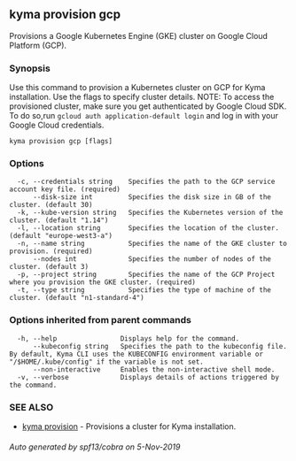 ## kyma provision gcp

Provisions a Google Kubernetes Engine (GKE) cluster on Google Cloud Platform (GCP).

### Synopsis

Use this command to provision a Kubernetes cluster on GCP for Kyma installation. Use the flags to specify cluster details.
NOTE: To access the provisioned cluster, make sure you get authenticated by Google Cloud SDK. To do so,run `gcloud auth application-default login` and log in with your Google Cloud credentials.

```
kyma provision gcp [flags]
```

### Options

```
  -c, --credentials string    Specifies the path to the GCP service account key file. (required)
      --disk-size int         Specifies the disk size in GB of the cluster. (default 30)
  -k, --kube-version string   Specifies the Kubernetes version of the cluster. (default "1.14")
  -l, --location string       Specifies the location of the cluster. (default "europe-west3-a")
  -n, --name string           Specifies the name of the GKE cluster to provision. (required)
      --nodes int             Specifies the number of nodes of the cluster. (default 3)
  -p, --project string        Specifies the name of the GCP Project where you provision the GKE cluster. (required)
  -t, --type string           Specifies the type of machine of the cluster. (default "n1-standard-4")
```

### Options inherited from parent commands

```
  -h, --help                Displays help for the command.
      --kubeconfig string   Specifies the path to the kubeconfig file. By default, Kyma CLI uses the KUBECONFIG environment variable or "/$HOME/.kube/config" if the variable is not set.
      --non-interactive     Enables the non-interactive shell mode.
  -v, --verbose             Displays details of actions triggered by the command.
```

### SEE ALSO

* [kyma provision](kyma_provision.md)	 - Provisions a cluster for Kyma installation.

###### Auto generated by spf13/cobra on 5-Nov-2019

